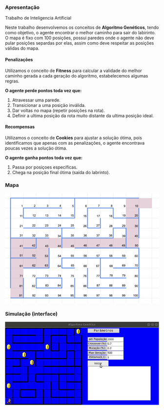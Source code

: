 <h3>Apresentação</h3>
Trabalho de Inteligencia Artificial </br>

Neste trabalho desenvolvemos os conceitos de <strong>Algoritmo Genéticos</strong>,
tendo como objetivo, o agente encontrar o melhor caminho para sair do labirinto. </br>
O mapa é fixo com 100 posições, possui paredes onde o agente não deve pular posições separdas por elas, assim como deve respeitar as posições válidas do mapa. </br>

<h4>Penalizações</h4>
Utilizamos o conceito de <strong>Fitness</strong> para calcular a validade do melhor caminho gerada a cada geração do algoritmo, estabelecemos algumas regras. 
</br>

<strong>O agente perde pontos toda vez que:</strong>
1. Atravessar uma parede.
2. Transicionar a uma posição inválida.
3. Dar voltas no mapa (repetir posições na rota).
4. Definir a ultima posição da rota muito distante da ultima posição ideal.

<h4>Recompensas</h4>

Utilizamos o conceito de <strong>Cookies</strong> para ajustar a solução ótima, pois identificamos que apenas com as penalizações, o agente encontrava poucas vezes a solução ótima.</br>

<strong>O agente ganha pontos toda vez que:</strong>
1. Passa por posiçoes específicas.
2. Chega na posição final ótima (saída do labrinto).

<h3>Mapa</h3>

![mapa](assets/readme-24cf2.png)

<h3>Simulação (interface) </h3>

<img src="assets/geneticgif.gif">